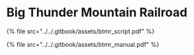 # Big Thunder Mountain Railroad

{% file src="../../.gitbook/assets/btmr_script.pdf" %}

{% file src="../../.gitbook/assets/btmr_manual.pdf" %}


